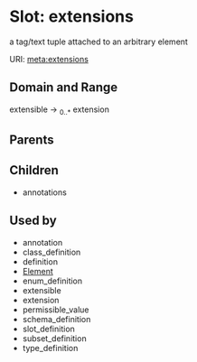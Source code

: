 
# Slot: extensions


a tag/text tuple attached to an arbitrary element

URI: [meta:extensions](https://w3id.org/biolink/biolinkml/meta/extensions)


## Domain and Range

extensible ->  <sub>0..*</sub> extension

## Parents


## Children

 *  annotations

## Used by

 * annotation
 * class_definition
 * definition
 * [Element](Element.md)
 * enum_definition
 * extensible
 * extension
 * permissible_value
 * schema_definition
 * slot_definition
 * subset_definition
 * type_definition
